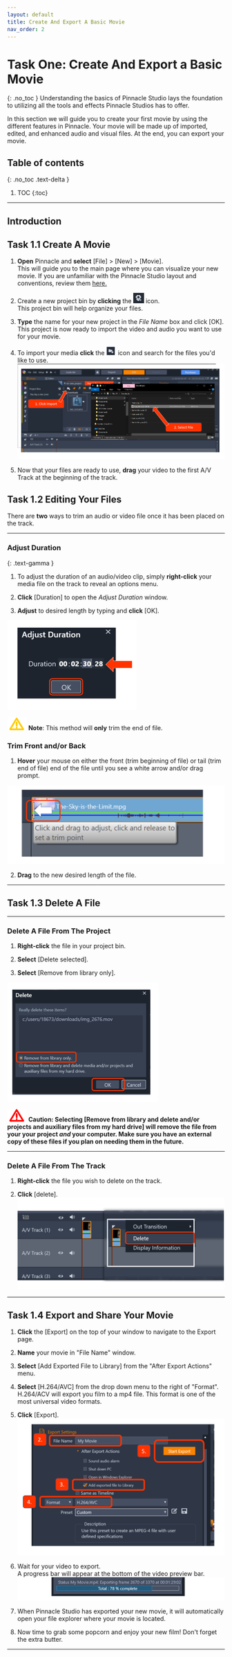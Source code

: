 ```yaml
---
layout: default
title: Create And Export A Basic Movie
nav_order: 2
---
```


# Task One: Create And Export a Basic Movie 
{: .no_toc } 
Understanding the basics of Pinnacle Studio lays the foundation to utilizing all the tools and effects Pinnacle Studios has to offer.  

In this section we will guide you to create your first movie by using the different features in Pinnacle. Your movie will 
be made up of imported, edited, and enhanced audio and visual files. At the end, you can export your movie.
## Table of contents
{: .no_toc .text-delta }

1. TOC
{:toc}

---
## Introduction 

## Task 1.1 Create A Movie

1.  **Open** Pinnacle and **select** [File] > [New] > [Movie].  
This will guide you to the main page where you can visualize your new movie. If you are unfamiliar
with the Pinnacle Studio layout and conventions, review them [here.](Glossary.md) 

2.  Create a new project bin by **clicking** the ![BOX](images/box_icon.png) icon.  
This project bin will help organize your files. 

3.  **Type** the name for your new project in the *File Name* box and click [OK].  
This project is now ready to import the video and audio you want to use for your movie. 

4.  To import your media **click** the ![BOX](images/importIcon.png) icon and search for the files you'd like to use. ![Quick Imports](images/clickImport_findFile.png)  
  
   
5.	Now that your files are ready to use, **drag** your video to the first A/V Track at the beginning of the track.  
    

## Task 1.2 Editing Your Files 

There are **two** ways to trim an audio or video file once it has been placed on the track. 

---

### Adjust Duration
{: .text-gamma }

1. To adjust the duration of an audio/video clip, simply **right-click** your media file on the track to reveal an options menu. 

2. **Click** [Duration] to open the *Adjust Duration* window.

3. **Adjust** to desired length by typing and **click** [OK].

![](images/adjust-duration.png)

![NOTE](images/warning.png) **Note**: This method will **only** trim the end of file. 
 
### Trim Front and/or Back

1. **Hover** your mouse on either the front (trim beginning of file) or tail (trim end of file) end of the file until you see 
a white arrow and/or drag prompt.

![](images/trim-clip-arrow.png)

2. **Drag** to the new desired length of the file. 
  

---

## Task 1.3 Delete A File

---
 
### Delete A File From The Project 

1. **Right-click** the file in your project bin.  
 
2. **Select** [Delete selected].  
  
3. **Select** [Remove from library only].   
 
![Delete-Items](images/remove-from-library.png)
 
![Caution](images/critical.png) **Caution:  Selecting [Remove from library and delete and/or projects and 
auxiliary files from my hard drive] will remove the file from your your project *and* your computer. Make sure you 
have an external copy of these files if you plan on needing them in the future.** 

---
### Delete A File From The Track 

1. **Right-click** the file you wish to delete on the track.  
 
2. **Click** [delete]. 
![Delete-File-From-Track-Image](images/delete-from-track.png)

---

## Task 1.4 Export and Share Your Movie

1. **Click** the [Export] on the top of your window to navigate to the Export page. 

2. **Name** your movie in "File Name" window.  

3. **Select** [Add Exported File to Library] from the "After Export Actions" menu. 

4. **Select** [H.264/AVC] from the drop down menu to the right of "Format".  
H.264/ACV will export you film to a mp4 file. This format is one of the most universal video formats. 

5. **Click** [Export]. 
![export-process](images/export.png)

6. Wait for your video to export.  
A progress bar will appear at the bottom of the video preview bar.   
![progress](images/progress-bar.png)

7. When Pinnacle Studio has exported your new movie, it will automatically open your file explorer where your movie is located. 

8. Now time to grab some popcorn and enjoy your new film! Don't forget the extra butter. 

---
